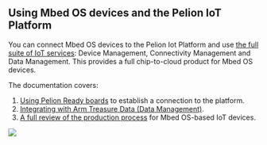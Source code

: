 ## Using Mbed OS devices and the Pelion IoT Platform

You can connect Mbed OS devices to the Pelion Iot Platform and use [the full suite of IoT services](https://cloud.mbed.com/): Device Management, Connectivity Management and Data Management. This provides a full chip-to-cloud product for Mbed OS devices.

The documentation covers:

1. [Using Pelion Ready boards](../mbed-os-pelion/index.html) to establish a connection to the platform.
1. [Integrating with Arm Treasure Data (Data Management)](../mbed-os-pelion/integrating-with-arm-treasure-data.html).
1. [A full review of the production process](../mbed-os-pelion/going-to-production.html) for Mbed OS-based IoT devices.

<span class="images">![](https://raw.githubusercontent.com/ARMmbed/mbed-os-5-docs/v5.12/docs/images/pelion_iot_platform.png)</span>
